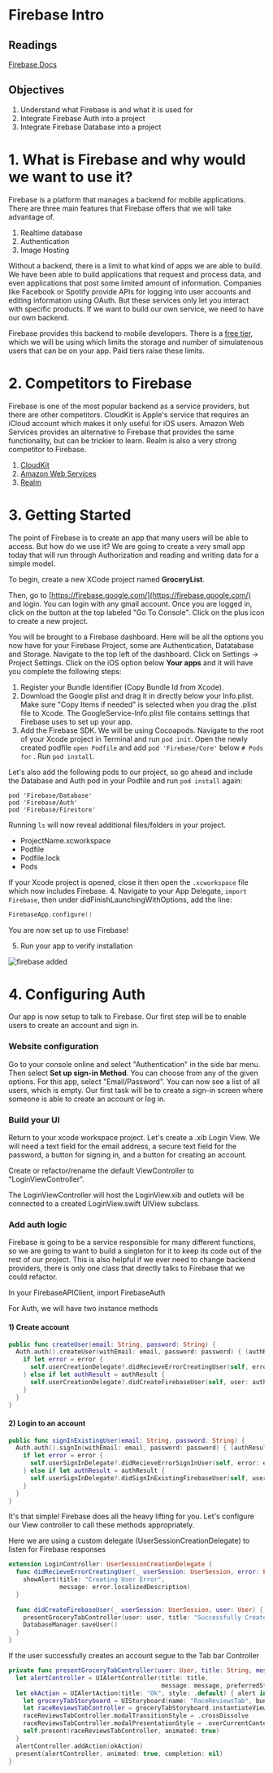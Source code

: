 # Firebase Intro

## Readings

[Firebase Docs](https://firebase.google.com/docs/ios/setup?authuser=0)


## Objectives

1. Understand what Firebase is and what it is used for
2. Integrate Firebase Auth into a project
3. Integrate Firebase Database into a project

# 1. What is Firebase and why would we want to use it?

Firebase is a platform that manages a backend for mobile applications.  There are three main features that Firebase offers that we will take advantage of.

1. Realtime database
2. Authentication
3. Image Hosting

Without a backend, there is a limit to what kind of apps we are able to build.  We have been able to build applications that request and process data, and even applications that post some limited amount of information.  Companies like Facebook or Spotify provide APIs for logging into user accounts and editing information using OAuth.  But these services only let you interact with specific products.  If we want to build our own service, we need to have our own backend.

Firebase provides this backend to mobile developers.  There is a [free tier](https://firebase.google.com/pricing/), which we will be using which limits the storage and number of simulatenous users that can be on your app.  Paid tiers raise these limits.

# 2. Competitors to Firebase

Firebase is one of the most popular backend as a service providers, but there are other competitors.  CloudKit is Apple's service that requires an iCloud account which makes it only useful for iOS users.  Amazon Web Services provides an alternative to Firebase that provides the same functionality, but can be trickier to learn. Realm is also a very strong competitor to Firebase. 

1. [CloudKit](https://developer.apple.com/icloud/)    
2. [Amazon Web Services](https://aws.amazon.com/)    
3. [Realm](https://realm.io/)   


# 3. Getting Started

The point of Firebase is to create an app that many users will be able to access.  But how do we use it?  We are going to create a very small app today that will run through Authorization and reading and writing data for a simple model.

To begin, create a new XCode project named **GroceryList**.

Then, go to [https://firebase.google.com/](https://firebase.google.com/) and login.  You can login with any gmail account.  Once you are logged in, click on the button at the top labeled "Go To Console".  Click on the plus icon to create a new project.

You will be brought to a Firebase dashboard. Here will be all the options you now have for your Firebase Project, some are Authentication, Datatabase and Storage. Navigate to the top left of the dashboard. Click on Settings -> Project Settings.  Click on the iOS option below **Your apps** and it will have you complete the following steps:

1. Register your Bundle Identifier (Copy Bundle Id from Xcode).
2. Download the Google plist and drag it in directly below your Info.plist. Make sure "Copy Items if needed" is selected when you drag the .plist file to Xcode. The GoogleService-Info.plist file contains settings that Firebase uses to set up your app. 
3. Add the Firebase SDK. We will be using Cocoapods. Navigate to the root of your Xcode project in Terminal and run ```pod init```.  Open the newly created podfile ```open Podfile``` and add ```pod 'Firebase/Core'``` below ```# Pods for``` .  Run ```pod install```. 

Let's also add the following pods to our project, so go ahead and include the Database and Auth pod in your Podfile and run ```pod install``` again:

```
pod 'Firebase/Database'
pod 'Firebase/Auth'
pod 'Firebase/Firestore'
```

Running ```ls``` will now reveal additional files/folders in your project. 
- ProjectName.xcworkspace	
- Podfile			
- Podfile.lock		
- Pods

If your Xcode project is opened, close it then open the ```.xcworkspace``` file which now includes Firebase.
4. Navigate to your App Delegate, ```import Firebase```, then under didFinishLaunchingWithOptions, add the line: 

```swift
FirebaseApp.configure()
```

You are now set up to use Firebase!  

5. Run your app to verify installation

![firebase added](https://github.com/alexpaul/LessonDrafts/blob/master/Firebase/Images/firebase-added.png)   

# 4. Configuring Auth

Our app is now setup to talk to Firebase.  Our first step will be to enable users to create an account and sign in.

### Website configuration

Go to your console online and select "Authentication" in the side bar menu.  Then select **Set up sign-in Method**.  You can choose from any of the given options.  For this app, select "Email/Password".  You can now see a list of all users, which is empty.  Our first task will be to create a sign-in screen where someone is able to create an account or log in.

### Build your UI

Return to your xcode workspace project. Let's create a  .xib Login View. We will need a text field for the email address, a secure text field for the password, a button for signing in, and a button for creating an account.

Create or refactor/rename the default ViewController to "LoginViewController".

The LoginViewController will host the LoginView.xib and outlets will be connected to a created LoginView.swift UIView subclass. 

### Add auth logic

Firebase is going to be a service responsible for many different functions, so we are going to want to build a singleton for it to keep its code out of the rest of our project.  This is also helpful if we ever need to change backend providers, there is only one class that directly talks to Firebase that we could refactor.

In your FirebaseAPIClient, import FirebaseAuth

For Auth, we will have two instance methods

#### 1) Create account

```swift
public func createUser(email: String, password: String) {
  Auth.auth().createUser(withEmail: email, password: password) { (authResult, error) in
    if let error = error {
      self.userCreationDelegate?.didRecieveErrorCreatingUser(self, error: error)
    } else if let authResult = authResult {
      self.userCreationDelegate?.didCreateFirebaseUser(self, user: authResult.user)
    }
  }
}
```

#### 2) Login to an account

```swift
public func signInExistingUser(email: String, password: String) {
  Auth.auth().signIn(withEmail: email, password: password) { (authResult, error) in
    if let error = error {
      self.userSignInDelegate?.didRecieveErrorSignInUser(self, error: error)
    } else if let authResult = authResult {
      self.userSignInDelegate?.didSignInExistingFirebaseUser(self, user: authResult.user)
    }
  }
}
```

It's that simple!  Firebase does all the heavy lifting for you.  Let's configure our View controller to call these methods appropriately.


Here we are using a custom delegate (UserSessionCreationDelegate) to listen for Firebase responses
```swift
extension LoginController: UserSessionCreationDelegate {
  func didRecieveErrorCreatingUser(_ userSession: UserSession, error: Error) {
    showAlert(title: "Creating User Error",
              message: error.localizedDescription)
  }
  
  func didCreateFirebaseUser(_ userSession: UserSession, user: User) {
    presentGroceryTabController(user: user, title: "Successfully Created User", message: "created new user using \(user.email ?? "no email") email")    
    DatabaseManager.saveUser()
  }
}
```

If the user successfully creates an account segue to the Tab bar Controller 

```swift 
private func presentGroceryTabController(user: User, title: String, message: String) {
  let alertController = UIAlertController(title: title,
                                          message: message, preferredStyle: .alert)
  let okAction = UIAlertAction(title: "Ok", style: .default) { alert in
    let groceryTabStoryboard = UIStoryboard(name: "RaceReviewsTab", bundle: nil)
    let raceReviewsTabController = groceryTabStoryboard.instantiateViewController(withIdentifier: "RaceReviewsTabController") as! RaceReviewsTabController
    raceReviewsTabController.modalTransitionStyle = .crossDissolve
    raceReviewsTabController.modalPresentationStyle = .overCurrentContext
    self.present(raceReviewsTabController, animated: true)
  }
  alertController.addAction(okAction)
  present(alertController, animated: true, completion: nil)
}
```
